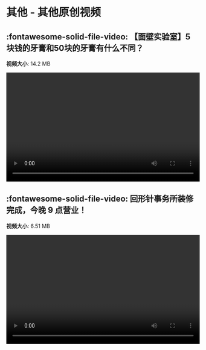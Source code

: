 # 其他 - 其他原创视频

## :fontawesome-solid-file-video: 【面壁实验室】5块钱的牙膏和50块的牙膏有什么不同？

**视频大小**: 14.2 MB

<video id="V-29886e593bf6aac8576fe440daea9883" width="512" height="288" preload="none" playsinline webkit-playsinline></video>

## :fontawesome-solid-file-video: 回形针事务所装修完成，今晚 9 点营业！

**视频大小**: 6.51 MB

<video id="V-6c0a93c273893c701027bc01070d4a47" width="512" height="288" preload="none" playsinline webkit-playsinline></video>

